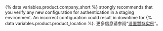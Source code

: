 {% data variables.product.company_short %} strongly recommends that you verify any new configuration for authentication in a staging environment. An incorrect configuration could result in downtime for {% data variables.product.product_location %}. 更多信息请参阅“[设置暂存实例](/admin/installation/setting-up-a-github-enterprise-server-instance/setting-up-a-staging-instance)”。
